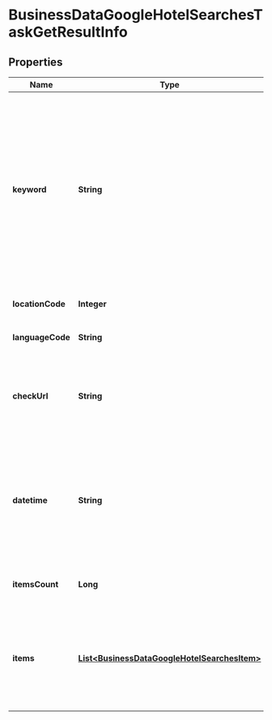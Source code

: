 

# BusinessDataGoogleHotelSearchesTaskGetResultInfo


## Properties

| Name | Type | Description | Notes |
|------------ | ------------- | ------------- | -------------|
|**keyword** | **String** | keyword received in a POST array keyword is returned with decoded %## (plus symbol ‘+’ will be decoded to a space character); in order to obtain accurate search results, the location name is appended to the keyword automatically |  [optional] |
|**locationCode** | **Integer** | location code in a POST array |  [optional] |
|**languageCode** | **String** | language code in a POST array |  [optional] |
|**checkUrl** | **String** | direct URL to search engine results you can use it to make sure that we provided accurate results |  [optional] |
|**datetime** | **String** | date and time when the result was received in the UTC format: “yyyy-mm-dd hh-mm-ss +00:00” example: 2019-11-15 12:57:46 +00:00 |  [optional] |
|**itemsCount** | **Long** | item types the number of items in the items array |  [optional] |
|**items** | [**List&lt;BusinessDataGoogleHotelSearchesItem&gt;**](BusinessDataGoogleHotelSearchesItem.md) | array of items note: this field always equals null; use it to facilitate integration and ensure interoperability with the Hotel Info endpoint |  [optional] |



